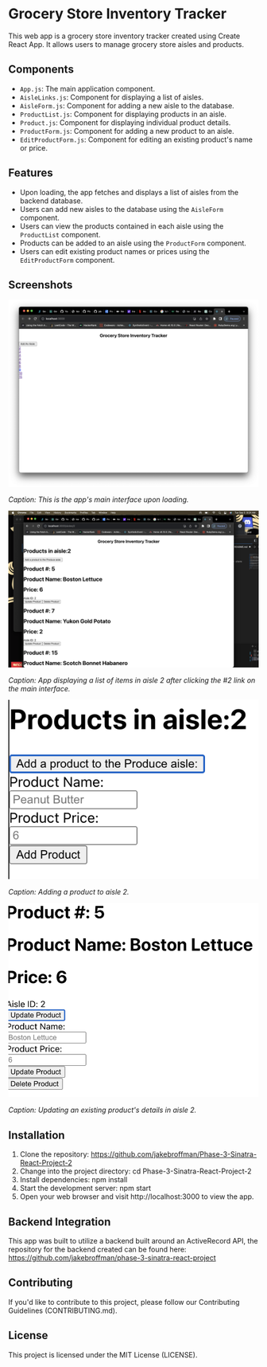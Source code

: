 # Grocery Store Inventory Tracker

This web app is a grocery store inventory tracker created using Create React App. It allows users to manage grocery store aisles and products.

## Components

- `App.js`: The main application component.
- `AisleLinks.js`: Component for displaying a list of aisles.
- `AisleForm.js`: Component for adding a new aisle to the database.
- `ProductList.js`: Component for displaying products in an aisle.
- `Product.js`: Component for displaying individual product details.
- `ProductForm.js`: Component for adding a new product to an aisle.
- `EditProductForm.js`: Component for editing an existing product's name or price.

## Features

- Upon loading, the app fetches and displays a list of aisles from the backend database.
- Users can add new aisles to the database using the `AisleForm` component.
- Users can view the products contained in each aisle using the `ProductList` component.
- Products can be added to an aisle using the `ProductForm` component.
- Users can edit existing product names or prices using the `EditProductForm` component.

## Screenshots

![Screenshot 1](app_screenshots/ScreenShot1.png)

*Caption: This is the app's main interface upon loading.*

![Screenshot 2](app_screenshots/ScrrenShot2.png)

*Caption: App displaying a list of items in aisle 2 after clicking the #2 link on the main interface.*

![Screenshot 3](app_screenshots/ScreenShot3.png)

*Caption: Adding a product to aisle 2.*

![Screenshot 4](app_screenshots/ScreenShot4.png)

*Caption: Updating an existing product's details in aisle 2.*

## Installation

1. Clone the repository: https://github.com/jakebroffman/Phase-3-Sinatra-React-Project-2
2. Change into the project directory: cd Phase-3-Sinatra-React-Project-2
3. Install dependencies: npm install
4. Start the development server: npm start
5. Open your web browser and visit http://localhost:3000 to view the app.

## Backend Integration

This app was built to utilize a backend built around an ActiveRecord API, the repository for the backend created can be found here: https://github.com/jakebroffman/phase-3-sinatra-react-project

## Contributing

If you'd like to contribute to this project, please follow our Contributing Guidelines (CONTRIBUTING.md).

## License

This project is licensed under the MIT License (LICENSE).


